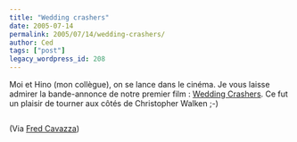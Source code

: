 ```yaml
---
title: "Wedding crashers"
date: 2005-07-14
permalink: 2005/07/14/wedding-crashers/
author: Ced
tags: ["post"]
legacy_wordpress_id: 208
---
```


Moi et Hino (mon collègue), on se lance dans le cinéma. Je vous laisse admirer la bande-annonce de notre premier film&nbsp;: [Wedding Crashers](http://www.weddingcrashersmovie.com/crashthistrailer/index.htm?id=42116). Ce fut un plaisir de tourner aux côtés de Christopher Walken ;-)

[<img src="https://64k.be/wp-content/uploads/2006/cinema/wedding-crashers.jpg" alt="" />](http://www.weddingcrashersmovie.com/crashthistrailer/index.htm?id=42116)

<!-- excerpt -->

(Via [Fred Cavazza](http://www.fredcavazza.net/index.php?2005/07/13/765-personnaliser-votre-bande-annonce))
